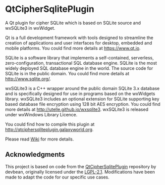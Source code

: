 QtCipherSqlitePlugin
====================

A Qt plugin for cipher SQLite which is based on SQLite source and wxSQLite3 in wxWidget.

Qt is a full development framework with tools designed to streamline the creation of applications and user interfaces for desktop, embedded and mobile platforms. You could find more details at https://www.qt.io.

SQLite is a software library that implements a self-contained, serverless, zero-configuration, transactional SQL database engine. SQLite is the most widely deployed SQL database engine in the world. The source code for SQLite is in the public domain. You could find more details at http://www.sqlite.org/.

wxSQLite3 is a C++ wrapper around the public domain SQLite 3.x database and is specifically designed for use in programs based on the wxWidgets library. wxSQLite3 includes an optional extension for SQLite supporting key based database file encryption using 128 bit AES encryption. You could find more details at http://utelle.github.io/wxsqlite3. wxSQLite3 is released under wxWindows Library Licence.

You could find how to compile this plugin at http://qtciphersqliteplugin.galaxyworld.org.

Please read [Wiki](https://github.com/devbean/QtCipherSqlitePlugin/wiki) for more details.

## Acknowledgments

This project is based on code from the [QtCipherSqlitePlugin](https://github.com/devbean/QtCipherSqlitePlugin) repository by devbean, originally licensed under the [LGPL-2.1](https://www.gnu.org/licenses/old-licenses/lgpl-2.1.html). Modifications have been made to adapt the code for our specific use cases.
